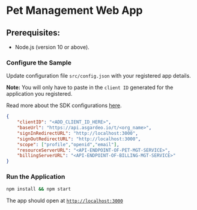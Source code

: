 # Pet Management Web App

## Prerequisites:

- Node.js (version 10 or above).

### Configure the Sample

Update configuration file `src/config.json` with your registered app details.

**Note:** You will only have to paste in the `client ID` generated for the application you registered.

Read more about the SDK configurations [here](../../README.md#authprovider).

```json
{
    "clientID": "<ADD_CLIENT_ID_HERE>",
    "baseUrl": "https://api.asgardeo.io/t/<org_name>",
    "signInRedirectURL": "http://localhost:3000",
    "signOutRedirectURL": "http://localhost:3000",
    "scope": ["profile","openid","email"],
    "resourceServerURL": "<API-ENDPOINT-OF-PET-MGT-SERVICE>",
    "billingServerURL": "<API-ENDPOINT-OF-BILLING-MGT-SERVICE>"
}
```

### Run the Application

```bash
npm install && npm start
```
The app should open at [`http://localhost:3000`](http://localhost:3000)
